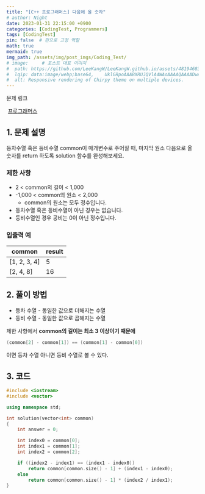 ```yaml
---
title: "[C++ 프로그래머스] 다음에 올 숫자"
# author: Night
date: 2023-01-31 22:15:00 +0900
categories: [CodingTest, Programmers]
tags: [CodingTest]
pin: false  # 핀으로 고정 역할
math: true
mermaid: true
img_path: /assets/img/post_imgs/Coding_Test/
# image:     # 포스트 대표 이미지
#  path: https://github.com/LeeKangW/LeeKangW.github.io/assets/48194683/7e5b8251-2544-4eea-b702-ad59aa404e9e
#  lqip: data:image/webp;base64,    UklGRpoAAABXRUJQVlA4WAoAAAAQAAAADwAABwAAQUxQSDIAAAARL0AmbZurmr57yyIiqE8oiG0bejIYEQTgqiDA9vqnsUSI6H+oAERp2HZ65qP/VIAWAFZQOCBCAAAA8AEAnQEqEAAIAAVAfCWkAALp8sF8rgRgAP7o9FDvMCkMde9PK7euH5M1m6VWoDXf2FkP3BqV0ZYbO6NA/VFIAAAA
#  alt: Responsive rendering of Chirpy theme on multiple devices.
---
```


문제 링크

 [프로그래머스](https://school.programmers.co.kr/learn/courses/30/lessons/120924)

## 1\. 문제 설명

등차수열 혹은 등비수열 common이 매개변수로 주어질 때, 마지막 원소 다음으로 올 숫자를 return 하도록 solution 함수를 완성해보세요.

### 제한 사항

-   2 < common의 길이 < 1,000
-   \-1,000 < common의 원소 < 2,000
    -   common의 원소는 모두 정수입니다.
-   등차수열 혹은 등비수열이 아닌 경우는 없습니다.
-   등비수열인 경우 공비는 0이 아닌 정수입니다.

### 입출력 예

| common | result |
| --- | --- |
| \[1, 2, 3, 4\] | 5 |
| \[2, 4, 8\] | 16 |

## 2\. 풀이 방법

-   등차 수열 - 동일한 값으로 더해지는 수열
-   등비 수열 - 동일한 값으로 곱해지는 수열

제한 사항에서 **common의 길이는 최소 3 이상이기 때문에** 

```cpp
(common[2] - common[1]) == (common[1] - common[0])
```

이면 등차 수열 아니면 등비 수열로 볼 수 있다.

## 3\. 코드

```cpp
#include <iostream>
#include <vector>

using namespace std;

int solution(vector<int> common)
{
    int answer = 0;

    int index0 = common[0];
    int index1 = common[1];
    int index2 = common[2];

    if ((index2 - index1) == (index1 - index0))
        return common[common.size() - 1] + (index1 - index0);
    else
        return common[common.size() - 1] * (index2 / index1);
}
```